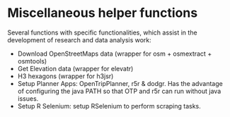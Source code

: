 # Miscellaneous helper functions
Several functions with specific functionalities, which assist in the development of research and data analysis work:
- Download OpenStreetMaps data (wrapper for osm + osmextract + osmtools)
- Get Elevation data (wrapper for elevatr)
- H3 hexagons (wrapper for h3jsr)
- Setup Planner Apps: OpenTripPlanner, r5r & dodgr. Has the advantage of configuring the java PATH so that OTP and r5r can run without java issues.
- Setup R Selenium: setup RSelenium to perform scraping tasks.
